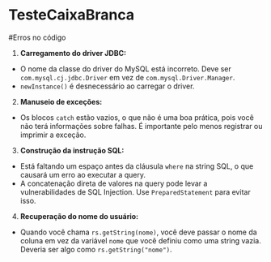 # TesteCaixaBranca
 
 #Erros no código

1. **Carregamento do driver JDBC:**
- O nome da classe do driver do MySQL está incorreto. Deve ser `com.mysql.cj.jdbc.Driver` em vez de `com.mysql.Driver.Manager`.
- `newInstance()` é desnecessário ao carregar o driver.

2. **Manuseio de exceções:**
- Os blocos `catch` estão vazios, o que não é uma boa prática, pois você não terá informações sobre falhas. É importante pelo menos registrar ou imprimir a exceção.

3. **Construção da instrução SQL:**
- Está faltando um espaço antes da cláusula `where` na string SQL, o que causará um erro ao executar a query.
- A concatenação direta de valores na query pode levar a vulnerabilidades de SQL Injection. Use `PreparedStatement` para evitar isso.

4. **Recuperação do nome do usuário:**
- Quando você chama `rs.getString(nome)`, você deve passar o nome da coluna em vez da variável `nome` que você definiu como uma string vazia. Deveria ser algo como `rs.getString("nome")`.
